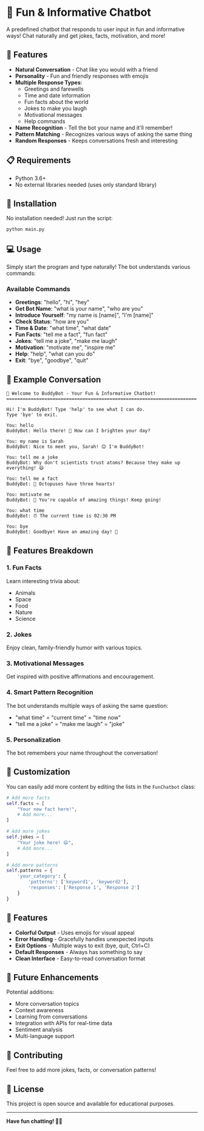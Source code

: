 # 🤖 Fun & Informative Chatbot

A predefined chatbot that responds to user input in fun and informative ways! Chat naturally and get jokes, facts, motivation, and more!

## 🌟 Features

- **Natural Conversation** - Chat like you would with a friend
- **Personality** - Fun and friendly responses with emojis
- **Multiple Response Types**:
  - Greetings and farewells
  - Time and date information
  - Fun facts about the world
  - Jokes to make you laugh
  - Motivational messages
  - Help commands
- **Name Recognition** - Tell the bot your name and it'll remember!
- **Pattern Matching** - Recognizes various ways of asking the same thing
- **Random Responses** - Keeps conversations fresh and interesting

## 📋 Requirements

- Python 3.6+
- No external libraries needed (uses only standard library)

## 🚀 Installation

No installation needed! Just run the script:
```bash
python main.py
```

## 💻 Usage

Simply start the program and type naturally! The bot understands various commands:

### Available Commands

- **Greetings**: "hello", "hi", "hey"
- **Get Bot Name**: "what is your name", "who are you"
- **Introduce Yourself**: "my name is [name]", "I'm [name]"
- **Check Status**: "how are you"
- **Time & Date**: "what time", "what date"
- **Fun Facts**: "tell me a fact", "fun fact"
- **Jokes**: "tell me a joke", "make me laugh"
- **Motivation**: "motivate me", "inspire me"
- **Help**: "help", "what can you do"
- **Exit**: "bye", "goodbye", "quit"

## 📝 Example Conversation

```
🤖 Welcome to BuddyBot - Your Fun & Informative Chatbot!
======================================================================

Hi! I'm BuddyBot! Type 'help' to see what I can do.
Type 'bye' to exit.

You: hello
BuddyBot: Hello there! 👋 How can I brighten your day?

You: my name is Sarah
BuddyBot: Nice to meet you, Sarah! 😊 I'm BuddyBot!

You: tell me a joke
BuddyBot: Why don't scientists trust atoms? Because they make up everything! 😄

You: tell me a fact
BuddyBot: 🐙 Octopuses have three hearts!

You: motivate me
BuddyBot: 💪 You're capable of amazing things! Keep going!

You: what time
BuddyBot: ⏰ The current time is 02:30 PM

You: bye
BuddyBot: Goodbye! Have an amazing day! 🌟
```

## 🎯 Features Breakdown

### 1. **Fun Facts**
Learn interesting trivia about:
- Animals
- Space
- Food
- Nature
- Science

### 2. **Jokes**
Enjoy clean, family-friendly humor with various topics.

### 3. **Motivational Messages**
Get inspired with positive affirmations and encouragement.

### 4. **Smart Pattern Recognition**
The bot understands multiple ways of asking the same question:
- "what time" = "current time" = "time now"
- "tell me a joke" = "make me laugh" = "joke"

### 5. **Personalization**
The bot remembers your name throughout the conversation!

## 🔧 Customization

You can easily add more content by editing the lists in the `FunChatbot` class:

```python
# Add more facts
self.facts = [
    "Your new fact here!",
    # Add more...
]

# Add more jokes
self.jokes = [
    "Your joke here! 😄",
    # Add more...
]

# Add more patterns
self.patterns = {
    'your_category': {
        'patterns': ['keyword1', 'keyword2'],
        'responses': ['Response 1', 'Response 2']
    }
}
```

## 🎨 Features

- **Colorful Output** - Uses emojis for visual appeal
- **Error Handling** - Gracefully handles unexpected inputs
- **Exit Options** - Multiple ways to exit (bye, quit, Ctrl+C)
- **Default Responses** - Always has something to say
- **Clean Interface** - Easy-to-read conversation format

## 🚀 Future Enhancements

Potential additions:
- More conversation topics
- Context awareness
- Learning from conversations
- Integration with APIs for real-time data
- Sentiment analysis
- Multi-language support

## 🤝 Contributing

Feel free to add more jokes, facts, or conversation patterns!

## 📄 License

This project is open source and available for educational purposes.

---

**Have fun chatting! 🤖💬**
